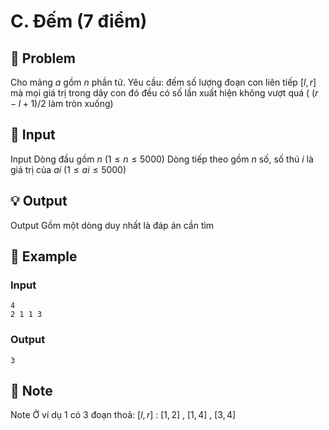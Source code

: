 # C. Đếm (7 điểm)

## 📖 Problem

Cho mảng
$a$
gồm
$n$
phần tử.
Yêu cầu:
đếm số lượng đoạn con liên tiếp
$[l,r]$
mà mọi giá trị trong dãy con đó đều có số lần xuất hiện không vượt quá (
$(r-l+ 1) / 2$
làm tròn xuống)


## 🧩 Input

Input
Dòng đầu gồm
$n$
$(1 ≤n≤ 5000)$
Dòng tiếp theo gồm
$n$
số, số thú
$i$
là giá trị của
$ai$
$(1 ≤ai≤ 5000)$


## 💡 Output

Output
Gồm một dòng duy nhất là đáp án cần tìm


## 🧠 Example

### Input

```text
4
2 1 1 3
```

### Output

```text
3
```



## 📝 Note

Note
Ở ví dụ
$1$
có
$3$
đoạn thoả:
$[l,r]$
:
$[1, 2]$
,
$[1, 4]$
,
$[3, 4]$

